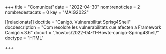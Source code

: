 +++
title             = "Comunicat"
date	 	  	  = "2022-04-30"
nombrenoticies    = 2
nombredestacats   = 0
key 		  	  = "MAIG2022"

[[relacionats]]
doctitle          = "Canigó. Vulnerabilitat Spring4Shell"
docdescription    = "Com resoldre les vulnerabilitats que afecten a Framework Canigó v.3.6"
docurl            = "/howtos/2022-04-11-Howto-canigo-Spring4Shell/"
doctype           = "HTML"

+++
